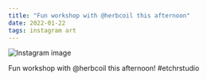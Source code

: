 ```yaml
---
title: "Fun workshop with @herbcoil this afternoon"
date: 2022-01-22
tags: instagram art
---
```


![Instagram image](/media/272366055_893149024717165_8152121235612630760_n_17914938578129076.jpg)

Fun workshop with @herbcoil this afternoon! #etchrstudio
